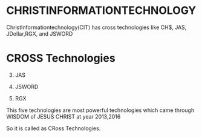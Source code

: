 # CHRISTINFORMATIONTECHNOLOGY
ChristInformationtechnology(CIT)  has  cross technologies  like CH$, JAS, JDollar,RGX, and  JSWORD

CROSS Technologies
==================


3) JAS 

4)  JSWORD

5) RGX


This five  technologies   are   most powerful technologies  which   came  through   WISDOM  of JESUS  CHRIST at year 2013,2016


So  it   is   called   as  CRoss  Technologies.






